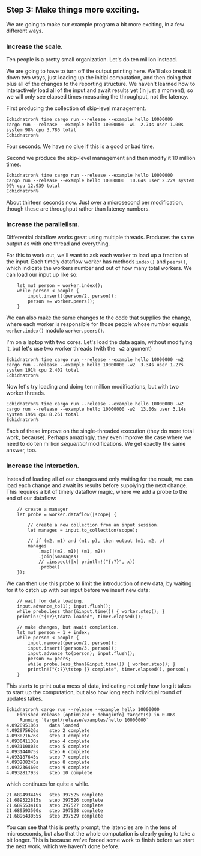 ## Step 3: Make things more exciting.

We are going to make our example program a bit more exciting, in a few different ways.

### Increase the scale.

Ten people is a pretty small organization. Let's do ten million instead.

We are going to have to turn off the output printing here. We'll also break it down two ways, just loading up the initial computation, and then doing that plus all of the changes to the reporting structure. We haven't learned how to interactively load all of the input and await results yet (in just a moment), so we will only see elapsed times measuring the throughput, not the latency.

First producing the collection of skip-level management.

    Echidnatron% time cargo run --release --example hello 10000000
    cargo run --release --example hello 10000000 -w1  2.74s user 1.00s system 98% cpu 3.786 total
    Echidnatron%

Four seconds. We have no clue if this is a good or bad time.

Second we produce the skip-level management and then modify it 10 million times.

    Echidnatron% time cargo run --release --example hello 10000000
    cargo run --release --example hello 10000000  10.64s user 2.22s system 99% cpu 12.939 total
    Echidnatron%

About thirteen seconds now. Just over a microsecond per modification, though these are throughput rather than latency numbers.

### Increase the parallelism.

Differential dataflow works great using multiple threads. Produces the same output as with one thread and everything.

For this to work out, we'll want to ask each worker to load up a fraction of the input. Each timely dataflow worker has methods `index()` and `peers()`, which indicate the workers number and out of how many total workers. We can load our input up like so:

```rust,no_run
    let mut person = worker.index();
    while person < people {
        input.insert((person/2, person));
        person += worker.peers();
    }

```

We can also make the same changes to the code that supplies the change, where each worker is responsible for those people whose number equals `worker.index()` modulo `worker.peers()`.

I'm on a laptop with two cores. Let's load the data again, without modifying it, but let's use two worker threads (with the `-w2` argument)

    Echidnatron% time cargo run --release --example hello 10000000 -w2
    cargo run --release --example hello 10000000 -w2  3.34s user 1.27s system 191% cpu 2.402 total
    Echidnatron%

Now let's try loading and doing ten million modifications, but with two worker threads.

    Echidnatron% time cargo run --release --example hello 10000000 -w2
    cargo run --release --example hello 10000000 -w2  13.06s user 3.14s system 196% cpu 8.261 total
    Echidnatron%

Each of these improve on the single-threaded execution (they do more total work, because). Perhaps amazingly, they even improve the case where we need to do ten million *sequential* modifications. We get exactly the same answer, too.

### Increase the interaction.

Instead of loading all of our changes and only waiting for the result, we can load each change and await its results before supplying the next change. This requires a bit of timely dataflow magic, where we add a probe to the end of our dataflow:

```rust,no_run
    // create a manager
    let probe = worker.dataflow(|scope| {

        // create a new collection from an input session.
        let manages = input.to_collection(scope);

        // if (m2, m1) and (m1, p), then output (m1, m2, p)
        manages
            .map(|(m2, m1)| (m1, m2))
            .join(&manages)
            // .inspect(|x| println!("{:?}", x))
            .probe()
    });
```

We can then use this probe to limit the introduction of new data, by waiting for it to catch up with our input before we insert new data:

```rust,no_run
    // wait for data loading.
    input.advance_to(1); input.flush();
    while probe.less_than(&input.time()) { worker.step(); }
    println!("{:?}\tdata loaded", timer.elapsed());

    // make changes, but await completion.
    let mut person = 1 + index;
    while person < people {
        input.remove((person/2, person));
        input.insert((person/3, person));
        input.advance_to(person); input.flush();
        person += peers;
        while probe.less_than(&input.time()) { worker.step(); }
        println!("{:?}\tstep {} complete", timer.elapsed(), person);
    }
```

This starts to print out a mess of data, indicating not only how long it takes to start up the computation, but also how long each individual round of updates takes.

    Echidnatron% cargo run --release --example hello 10000000
        Finished release [optimized + debuginfo] target(s) in 0.06s
         Running `target/release/examples/hello 10000000`
    4.092895186s    data loaded
    4.092975626s    step 2 complete
    4.093021676s    step 3 complete
    4.093041130s    step 4 complete
    4.093110803s    step 5 complete
    4.093144075s    step 6 complete
    4.093187645s    step 7 complete
    4.093208245s    step 8 complete
    4.093236460s    step 9 complete
    4.093281793s    step 10 complete

which continues for quite a while.

    21.689493445s   step 397525 complete
    21.689522815s   step 397526 complete
    21.689553410s   step 397527 complete
    21.689593500s   step 397528 complete
    21.689643055s   step 397529 complete

You can see that this is pretty prompt; the latencies are in the tens of microseconds, but also that the whole computation is clearly going to take a bit longer. This is because we've forced some work to finish before we start the next work, which we haven't done before.